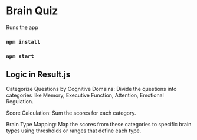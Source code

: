 # Brain Quiz

Runs the app

### `npm install`

### `npm start`

## Logic in Result.js

Categorize Questions by Cognitive Domains: 
Divide the questions into categories like Memory, Executive Function, Attention, Emotional Regulation.

Score Calculation: Sum the scores for each category.

Brain Type Mapping: Map the scores from these categories to specific brain types using thresholds or ranges that define each type.
